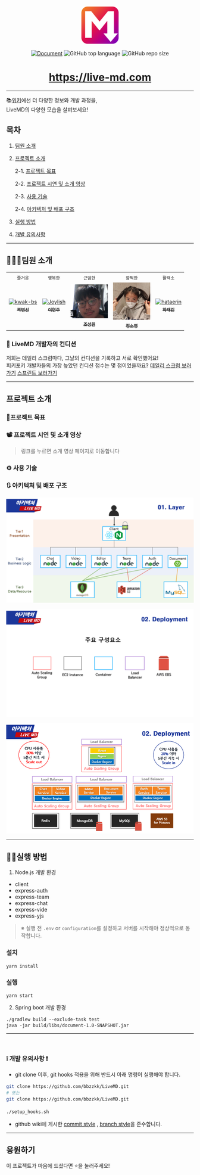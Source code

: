 <p align='middle'>
<a href='https://live-md.com'><img src='./images/liveMD.png' width="100px;" alt="LiveMD" /></a></p>
<p align='middle'><a href="https://github.com/bbzzkk/LiveMD/wiki?style=flat-square"/><img alt="Document" src="https://img.shields.io/badge/document-yes-important"></a> <img alt="GitHub top language" src="https://img.shields.io/github/languages/top/bbzzkk/LiveMD?color=blueviolet"> <img alt="GitHub repo size" src="https://img.shields.io/github/repo-size/bbzzkk/LiveMD"> 

<h1 align='middle'><a href='https://live-md.com'>https://live-md.com</a></h1>

---

📚[위키](https://github.com/bbzzkk/LiveMD/wiki)에선 더 다양한 정보와 개발 과정을,  
LiveMD의 다양한 모습을 살펴보세요!

## 목차

1. [팀원 소개](#팀원-소개)
2. [프로젝트 소개](#프로젝트-소개)

   2-1. [프로젝트 목표](#프로젝트-목표) 

   2-2. [프로젝트 시연 및 소개 영상](#-프로젝트-시연-및-소개-영상)  

   2-3. [사용 기술](#-사용-기술)  

   2-4. [아키텍처 및 배포 구조](#-아키텍처-및-배포-구조)  

3. [실행 방법](#실행-방법)
4. [개발 유의사항](#개발-유의사항)

---

## 👨‍👨‍👧팀원 소개

<table>
  <tr>
  <td align="center">
  <sub>
    즐거운
  </sub>
  </td>
  <td align="center">
  <sub>
    행복한
  </sub>
  </td>
  <td align="center">
  <sub>
    근엄한
  </sub>
  </td>
  <td align="center">
  <sub>
    깜찍한
  </sub>
  </td>
  <td align="center">
  <sub>
    활력소
  </sub>
  </td>
  </tr>
  <tr>
    <td align="center"><a href="https://github.com/kwak-bs"><img src="https://avatars0.githubusercontent.com/u/51367622?s=460&u=3a1e93ec2b32ea466d6a4d45dd8acccda1aeb858&v=4" width="100px;" alt="kwak-bs"/><br /><sub><b>곽병선</b></sub></a><br /></td>
    <td align="center"><a href="https://github.com/Joylish"><img src="https://avatars1.githubusercontent.com/u/52230415?s=460&u=852ba27b7a01fb17c1e955ea890b8a0931eee213&v=4" width="100px;" alt="Joylish"/><br /><sub><b>이연주</b></sub></a><br /></td>
    <td align="center"><a href="https://github.com/JSWww"><img src="./images/teams/jswwW.png" width="100px;" alt="jswwW"/><br /><sub><b>조성원</b></sub></a><br /></td>
    <td align="center"><a href="https://github.com/soyoung-Jung"><img src="./images/teams/soyoung.jpg" width="100px;" alt="soyoung-Jung"/><br /><sub><b>정소영</b></sub></a><br /></td>
    <td align="center"><a href="https://github.com/hataerin"><img src="https://avatars1.githubusercontent.com/u/26705587?s=460&u=d538dcfbd12ccfdd4319b6ca22e855e98c4e24c7&v=4" width="100px;" alt="hataerin"/><br /><sub><b>하태린</b></sub></a><br /></td>
  </tr>
</table>

### 🧐 LiveMD 개발자의 컨디션

저희는 데일리 스크럼마다, 그날의 컨디션을 기록하고 서로 확인했어요!  
피키포키 개발자들의 가장 높았던 컨디션 점수는 몇 점이었을까요? [데일리 스크럼 보러가기](https://github.com/bbzzkk/LiveMD/wiki#daily-scrum--wrap-up)
[스프린트 보러가기](https://github.com/bbzzkk/LiveMD/wiki/16.-Sprint-log)

---

## 프로젝트 소개

### 📌프로젝트 목표


### 📽 프로젝트 시연 및 소개 영상

> 링크를 누르면 소개 영상 페이지로 이동합니다


### ⚙ 사용 기술



### 🔃 아키텍처 및 배포 구조
<p align='middle'><a href='./images/3-tier.png'><img src='./images/3-tier.png' /></a></p>
<p align='middle'><a href='./images/deployment1.png'><img src='./images/deployment1.png' /></a></p>
<p align='middle'><a href='./images/deployment2.png'><img src='./images/deployment2.png' /></a></p>



---

## 👨‍💻실행 방법

1. Node.js 개발 환경
- client
- express-auth
- express-team
- express-chat
- express-vide
- express-yjs
  
> ※ 실행 전 `.env` or `configuration`를 설정하고 서버를 시작해야 정상적으로 동작합니다.

### 설치

```shell
yarn install
```

### 실행

```shell
yarn start
```

2. Spring boot 개발 환경
```
./gradlew build --exclude-task test
java -jar build/libs/document-1.0-SNAPSHOT.jar
```

---

<br>

### ❕ 개발 유의사항 ❗

* git clone 이후, git hooks 적용을 위해 반드시 아래 명령어 실행해야 합니다.

```bash
git clone https://github.com/bbzzkk/LiveMD.git
# 또는 
git clone https://github.com/bbzzkk/LiveMD.git

./setup_hooks.sh
```

* github wiki에 게시한 [commit style](https://github.com/bbzzkk/livemd/wiki/04.-Git-Commit-Message-Style-Guide) , [branch style](https://github.com/bbzzkk/livemd/wiki/05.-Git-Branch-Style-Guide)을 준수합니다. 

----

## 응원하기

이 프로젝트가 마음에 드셨다면 ⭐️을 눌러주세요!

